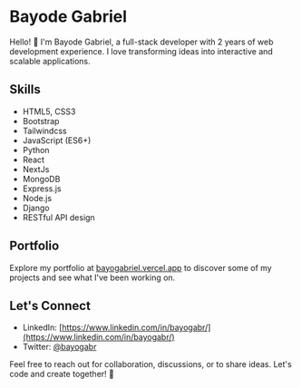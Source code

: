 # Bayode Gabriel

Hello! 👋 I'm Bayode Gabriel, a full-stack developer with 2 years of web development experience. I love transforming ideas into interactive and scalable applications.

## Skills
- HTML5, CSS3
- Bootstrap
- Tailwindcss
- JavaScript (ES6+)
- Python
- React
- NextJs
- MongoDB
- Express.js
- Node.js
- Django
- RESTful API design

## Portfolio
Explore my portfolio at [bayogabriel.vercel.app](https://bayogabriel.vercel.app) to discover some of my projects and see what I've been working on.

## Let's Connect
- LinkedIn: [https://www.linkedin.com/in/bayogabr/](https://www.linkedin.com/in/bayogabr/)
- Twitter: [@bayogabr](https://twitter.com/bayogabr)

Feel free to reach out for collaboration, discussions, or to share ideas. Let's code and create together! 🚀
